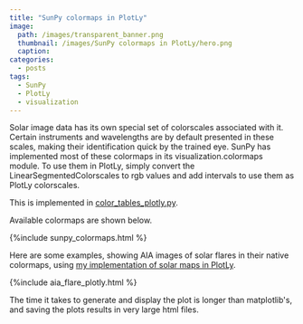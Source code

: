 ```yaml
---
title: "SunPy colormaps in PlotLy"
image: 
  path: /images/transparent_banner.png
  thumbnail: /images/SunPy colormaps in PlotLy/hero.png
  caption:
categories:
  - posts
tags:
  - SunPy
  - PlotLy
  - visualization
---
```


Solar image data has its own special set of colorscales associated with it. Certain instruments and wavelengths are by default presented in these scales, making their identification quick by the trained eye. SunPy has implemented most of these colormaps in its visualization.colormaps module. To use them in PlotLy, simply convert the LinearSegmentedColorscales to rgb values and add intervals to use them as PlotLy colorscales.

This is implemented in [color_tables_plotly.py](https://github.com/elastufka/solar_all_purpose/blob/main/color_tables_plotly.py). 

Available colormaps are shown below.

{%include sunpy_colormaps.html %}

Here are some examples, showing AIA images of solar flares in their native colormaps, using [my implementation of solar maps in PlotLy](https://elastufka.github.io/SAX-XRS_figures/posts/2021/09/15/Displaying_sunpy_maps_with_PlotLy.html).

{%include aia_flare_plotly.html %}

The time it takes to generate and display the plot is longer than matplotlib's, and saving the plots results in very large html files.

